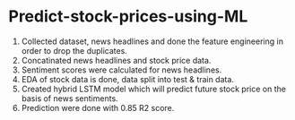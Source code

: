 # Predict-stock-prices-using-ML
1. Collected dataset, news headlines and done the feature engineering in order to drop the duplicates. 
2. Concatinated news headlines and stock price data. 
3. Sentiment scores were calculated for news headlines. 
4. EDA of stock data is done, data split into test & train data. 
5. Created hybrid LSTM  model which will predict future stock price on the basis of news sentiments. 
6. Prediction were done with 0.85 R2 score.
